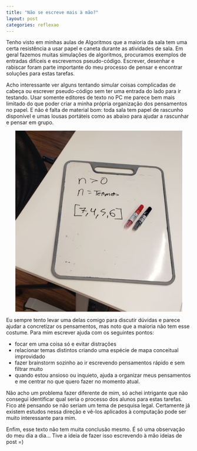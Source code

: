 ```yaml
---
title: "Não se escreve mais à mão?"
layout: post
categories: reflexao
---
```


<style>
    img[alt=centered] {
        display:block;
        margin-left: auto;
        margin-right: auto;
        max-width: 90%;
    }
</style>

Tenho visto em minhas aulas de Algoritmos que a maioria da sala tem uma certa resistência a usar papel e caneta durante as atividades de sala. Em geral fazemos muitas simulações de algoritmos, procuramos exemplos de entradas difíceis e escrevemos pseudo-código. Escrever, desenhar e rabiscar foram parte importante do meu processo de pensar e encontrar soluções para estas tarefas. 

Acho interessante ver alguns tentando simular coisas complicadas de cabeça ou escrever pseudo-código sem ter uma entrada do lado para ir testando. Usar somente editores de texto no PC me parece bem mais limitado do que poder criar a minha própria organização dos pensamentos no papel. E não é falta de material bom: toda sala tem papel de rascunho disponível e umas lousas portáteis como as abaixo para ajudar a rascunhar e pensar em grupo.

![centered](/assets/lousas.jpeg)

Eu sempre tento levar uma delas comigo para discutir dúvidas e parece ajudar a concretizar os pensamentos, mas noto que a maioria não tem esse costume. Para mim escrever ajuda com os seguintes pontos:

- focar em uma coisa só e evitar distrações
- relacionar temas distintos criando uma espécie de mapa conceitual improvidado
- fazer brainstorm sozinho ao ir escrevendo pensamentos rápido e sem filtrar muito
- quando estou ansioso ou inquieto, ajuda a organizar meus pensamentos e me centrar no que quero fazer no momento atual.

Não acho um problema fazer diferente de mim, só achei intrigante que não consegui identificar qual seria o processo dos alunos para estas tarefas. Fico até pensando se não seriam um tema de pesquisa legal. Certamente já existem estudos nessa direção e vê-los aplicados à computação pode ser muito interessante para mim. 

Enfim, esse texto não tem muita conclusão mesmo. É só uma observação do meu dia a dia... Tive a ideia de fazer isso escrevendo à mão ideias de post =) 
